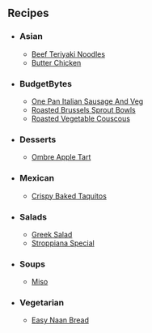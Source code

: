 ## Recipes
- ### Asian ###
  - [Beef Teriyaki Noodles](Asian/Beef_Teriyaki_Noodles.md)
  - [Butter Chicken](Asian/Butter_Chicken.md)

- ### BudgetBytes ###
  - [One Pan Italian Sausage And Veg](BudgetBytes/One_Pan_Italian_Sausage_And_Veg.md)
  - [Roasted Brussels Sprout Bowls](BudgetBytes/Roasted_Brussels_Sprout_Bowls.md)
  - [Roasted Vegetable Couscous](BudgetBytes/Roasted_Vegetable_Couscous.md)

- ### Desserts ###
  - [Ombre Apple Tart](Desserts/Ombre_Apple_Tart.md)

- ### Mexican ###
  - [Crispy Baked Taquitos](Mexican/Crispy_Baked_Taquitos.md)

- ### Salads ###
  - [Greek Salad](Salads/Greek_Salad.md)
  - [Stroppiana Special](Salads/Stroppiana_Special.md)

- ### Soups ###
  - [Miso](Soups/Miso.md)

- ### Vegetarian ###
  - [Easy Naan Bread](Vegetarian/Easy_Naan_Bread.md)


